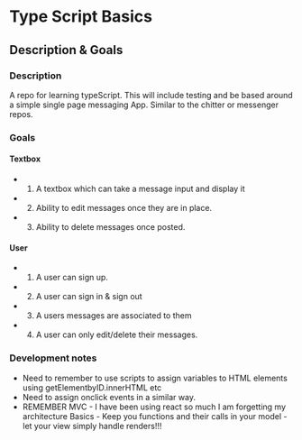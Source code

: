 # Type Script Basics

## Description & Goals

### Description

A repo for learning typeScript. This will include testing and be based around a simple single page messaging App. Similar to the chitter or messenger repos.

### Goals

#### Textbox

 - 1. A textbox which can take a message input and display it
 - 2. Ability to edit messages once they are in place.
 - 3. Ability to delete messages once posted.

#### User

  - 1. A user can sign up.
  - 2. A user can sign in & sign out
  - 3. A users messages are associated to them
  - 4. A user can only edit/delete their messages.


### Development notes
  - Need to remember to use scripts to assign variables to HTML elements using getElementbyID.innerHTML etc
  - Need to assign onclick events in a similar way.
  - REMEMBER MVC - I have been using react so much I am forgetting my architecture Basics
            - Keep you functions and their calls in your model
            - let your view simply handle renders!!!
